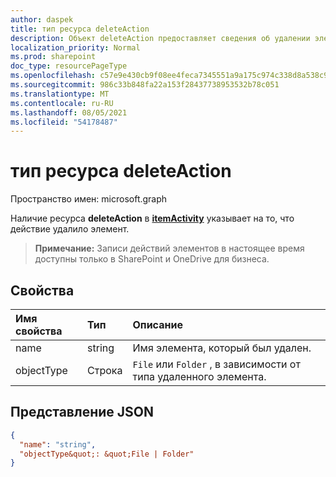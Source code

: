 ```yaml
---
author: daspek
title: тип ресурса deleteAction
description: Объект deleteAction предоставляет сведения об удалении элемента.
localization_priority: Normal
ms.prod: sharepoint
doc_type: resourcePageType
ms.openlocfilehash: c57e9e430cb9f08ee4feca7345551a9a175c974c338d8a538c98a77b8ac5a32b
ms.sourcegitcommit: 986c33b848fa22a153f28437738953532b78c051
ms.translationtype: MT
ms.contentlocale: ru-RU
ms.lasthandoff: 08/05/2021
ms.locfileid: "54178487"
---
```

# <a name="deleteaction-resource-type"></a>тип ресурса deleteAction

Пространство имен: microsoft.graph

Наличие ресурса **deleteAction** в [**itemActivity**][activity] указывает на то, что действие удалило элемент.

>**Примечание:** Записи действий элементов в настоящее время доступны только в SharePoint и OneDrive для бизнеса.

[activity]: itemactivity.md

## <a name="properties"></a>Свойства

| Имя свойства | Тип   | Описание
|:--------------|:-------|:----------------------------------------------------
| name          | string | Имя элемента, который был удален.
| objectType    | Строка | `File` или `Folder` , в зависимости от типа удаленного элемента.


## <a name="json-representation"></a>Представление JSON

<!-- {
  "blockType": "resource",
  "optionalProperties": [ ],
  "@type&quot;: &quot;microsoft.graph.deleteAction"
}-->

```json
{
  "name": "string",
  "objectType&quot;: &quot;File | Folder"
}
```

<!--
{
  "type": "#page.annotation",
  "description": "The deleteAction object provides information about the deletion of an item.",
  "keywords": "activities,activity,action,delete,deletion",
  "section": "documentation",
  "tocPath": "Resources/DeleteAction",
  "suppressions": []
}
-->

